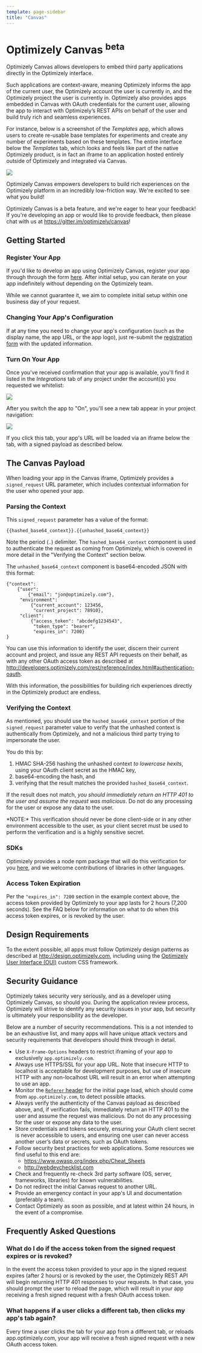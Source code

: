 ```yaml
---
template: page-sidebar
title: "Canvas"
---
```


# Optimizely Canvas <sup>beta</sup>

Optimizely Canvas allows developers to embed third party applications directly in the Optimizely interface.

Such applications are context-aware, meaning Optimizely informs the app of the current user, the Optimizely account the
user is currently in, and the Optimizely project the user is currently in. Optimizely also provides apps embedded in
Canvas with OAuth credentials for the current user, allowing the app to interact with Optimizely’s REST APIs on behalf
of the user and build truly rich and seamless experiences.

For instance, below is a screenshot of the *Templates* app, which allows users to create re-usable base templates for
experiments and create any number of experiments based on these templates. The entire interface below the *Templates*
tab, which looks and feels like part of the native Optimizely product, is in fact an iframe to an application hosted
entirely outside of Optimizely and integrated via Canvas.

<img src="/assets/img/canvas/templates_app_screenshot.png">

Optimizely Canvas empowers developers to build rich experiences on the Optimizely platform in an incredibly
low-friction way. We're excited to see what you build!

<div class="attention attention--warning push--bottom">
Optimizely Canvas is a beta feature, and we're eager to hear your feedback! If you're developing an app or
would like to provide feedback, then please chat with us at
<a href="https://gitter.im/optimizely/canvas" target="_blank">https://gitter.im/optimizely/canvas</a>!
</div>

## Getting Started

### Register Your App

If you'd like to develop an app using Optimizely Canvas, register your app through through the form
<a href="http://link.optimizely.com/canvas-registration-form" target="_blank">here</a>. After initial setup, you can
iterate on your app indefinitely without depending on the Optimizely team.

While we cannot guarantee it, we aim to complete initial setup within one business day of your request.

### Changing Your App's Configuration

If at any time you need to change your app's configuration (such as the display name, the app URL, or the app logo),
just re-submit the <a href="http://link.optimizely.com/canvas-registration-form" target="_blank">registration form</a>
with the updated information.

### Turn On Your App

Once you've received confirmation that your app is available, you'll find it listed in the *Integrations* tab of any
project under the account(s) you requested we whitelist:

<img src="/assets/img/canvas/turning_on_an_app.png">

After you switch the app to "On", you'll see a new tab appear in your project navigation:

<img src="/assets/img/canvas/templates_tab_closeup.png">

If you click this tab, your app's URL will be loaded via an iframe below the tab, with a signed payload as described
below.

## The Canvas Payload

When loading your app in the Canvas iframe, Optimizely provides a `signed_request` URL parameter, which includes
contextual information for the user who opened your app.

### Parsing the Context

This `signed_request` parameter has a value of the format:

```
{{hashed_base64_context}}.{{unhashed_base64_context}}
```

Note the period (`.`) delimiter. The `hashed_base64_context` component is used to authenticate the request as coming
from Optimizely, which is covered in more detail in the "Verifying the Context" section below.

The `unhashed_base64_context` component is base64-encoded JSON with this format:

```
{"context":
    {"user":
        {"email": "jon@optimizely.com"},
     "environment":
         {"current_account": 123456,
          "current_project": 78910},
     "client":
         {"access_token": "abcdefg1234543",
          "token_type": "bearer",
          "expires_in": 7200}
}
```

You can use this information to identify the user, discern their current account and project, and issue any REST API
requests on their behalf, as with any other OAuth access token as described at
http://developers.optimizely.com/rest/reference/index.html#authentication-oauth.

With this information, the possibilities for building rich experiences directly in the Optimizely product are endless.

### Verifying the Context

As mentioned, you should use the `hashed_base64_context` portion of the `signed_request` parameter value to verify that
the unhashed context is authentically from Optimizely, and not a malicious third party trying to impersonate the user.

You do this by:
1. HMAC SHA-256 hashing the unhashed context *to lowercase hexits*, using your OAuth client secret as the
   HMAC key,
2. base64-encoding the hash, and
3. verifying that the result matches the provided `hashed_base64_context`.

If the result does not match, *you should immediately return an HTTP 401 to the user and assume the request was
malicious*. Do not do any processing for the user or expose any data to the user.

<div class="attention attention--warning push--bottom">
*NOTE:* This verification should never be done client-side or in any other environment accessible to the user, as your
client secret must be used to perform the verification and is a highly sensitive secret.
</div>

### SDKs

Optimizely provides a node npm package that will do this verification for you
<a href="https://www.npmjs.com/package/optimizely-canvas-sdk" target="_blank">here</a>, and we welcome contributions
of libraries in other languages.

### Access Token Expiration

Per the `"expires_in": 7200` section in the example context above, the access token provided by Optimizely to your app
lasts for 2 hours (7,200 seconds). See the FAQ below for information on what to do when this access token expires, or
is revoked by the user.

## Design Requirements

To the extent possible, all apps must follow Optimizely design patterns as described at
http://design.optimizely.com, including using the
<a href="http://design.optimizely.com/oui/index.html" target="_blank">Optimizely User Interface (OUI)</a> custom CSS
framework.

## Security Guidance

Optimizely takes security very seriously, and as a developer using Optimizely Canvas, so should you. During the
application review process, Optimizely will strive to identify any security issues in your app, but security is
ultimately your responsibility as the developer.

Below are a number of security recommendations. This is a not intended to be an exhaustive list, and many
apps will have unique attack vectors and security requirements that developers should think through in detail.

* Use `X-Frame-Options` headers to restrict iframing of your app to exclusively `app.optimizely.com`.
* Always use HTTPS/SSL for your app URL. Note that insecure HTTP to localhost is acceptable for development purposes,
  but use of insecure HTTP with any non-localhost URL will result in an error when attempting to use an app.
* Monitor the <a href="https://en.wikipedia.org/wiki/HTTP_referer" target="_blank">`Referer` header</a> for the
  initial page load, which should come from `app.optimizely.com`, to detect possible attacks.
* Always verify the authenticity of the Canvas payload as described above, and, if verification fails, immediately
  return an HTTP 401 to the user and assume the request was malicious. Do not do any processing for the user or
  expose any data to the user.
* Store credentials and tokens securely, ensuring your OAuth client secret is never accessible to users, and ensuring
  one user can never access another user’s data or secrets, such as OAuth tokens.
* Follow security best practices for web applications. Some resources we find useful to this end are:
  * https://www.owasp.org/index.php/Cheat_Sheets
  * http://webdevchecklist.com
* Check and frequently re-check 3rd party software (OS, server, frameworks, libraries) for known vulnerabilities.
* Do not redirect the initial Canvas request to another URL.
* Provide an emergency contact in your app's UI and documentation (preferably a team).
* Contact Optimizely as soon as possible, and at latest within 24 hours, in the event of a compromise.

## Frequently Asked Questions

### What do I do if the access token from the signed request expires or is revoked?

In the event the access token provided to your app in the signed request expires (after 2 hours) or is revoked by the
user, the Optimizely REST API will begin returning HTTP 401 responses to your requests. In that case, you should prompt
the user to reload the page, which will result in your app receiving a fresh signed request with a fresh OAuth access
token.

### What happens if a user clicks a different tab, then clicks my app's tab again?

Every time a user clicks the tab for your app from a different tab, or reloads app.optimizely.com, your app will
receive a fresh signed request with a new OAuth access token.
